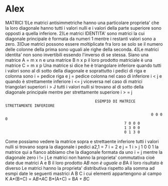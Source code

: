 # Alex
MATRICI
1)Le matrici antisimmetriche hanno una particolare proprieta' che la loro diagonale hanno tutti i valori nulli e i valori
della parte superiore sono opposti a quella inferiore.
2)Le matrici IDENTITA' sono matrici la cui diagonale principale è formata da numeri 1 
mentre i restanti valori sono a zero.
3)Due matrici possono essere moltiplicate fra loro se  solo se 
il numero delle colonne della prima sono uguali ale righe della seconda.
4)Le matrici identita' non sono invertibili essendo l'inverso di se stessa.
Siano una matrice A = m x n e una matrice B n x p il loro prodotto matriciale è una matrice C = m x p
Una matrice si dice he è triangolare inferiore quando tutti i valori sono al di sotto della diagonale e soprattutto 
i pedici di riga e colonna sono i = pedice riga e j = pedice colonna nel caso di inferiore i < j
 e quando è strettamente inferiore i <= j  viceversa nel caso di matrici triangolari superiori i > J tutti i valori nulli si trovano al di sotto della diagonale principale
 mentre per strettamente superiore i > = j
                                                                                                                         
                                            ESEMPIO DI MATRICE STRETTAMENTE INFERIORE
											
 						 					                         0 0 0 0     
														 7 0 0 0
														 1 3 0 0
														 0 1 3 0
														 
											
											
											
Come possiamo vedere la matrice sopra e strettaente inferiore tutti i valori nulli si trovano sopra la diagonale i pedici a2,1 = 7 i = 2 e j = 1 i > j
                                                        1 0
                                                        0 1 la matrice qui a fianco abbiamo che la diagonale formata da uno i = j mentre la diagonale zero i != j
Le matrici non hanno la proprieta' commutativa cioè date due matrici A e B il loro prodotto A*B non è uguale a B*A il loro risultato è diverso
Le matrici hanno la proprieta' distributiva rispetto alla somma ad esmpi date le seguenti mastrici A B C i cui elementi appartengono al campo K
A*(B+C) = A*B+A*C      B*(A+C) = B*A + B*C		
